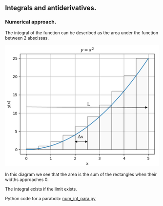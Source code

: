 ## Integrals and antiderivatives.

### Numerical approach.

The integral of the function can be described as the area under the function between 2 abscissas.

![](integral.jpg)

In this diagram we see that the area is the sum of the rectangles when their widths approaches 0. 

The integral exists if the limit exists.

Python code for a parabola:  [num_int_para.py](num_int_para.py)
